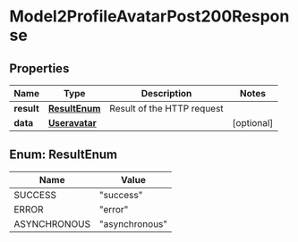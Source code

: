 

# Model2ProfileAvatarPost200Response


## Properties

| Name | Type | Description | Notes |
|------------ | ------------- | ------------- | -------------|
|**result** | [**ResultEnum**](#ResultEnum) | Result of the HTTP request |  |
|**data** | [**Useravatar**](Useravatar.md) |  |  [optional] |



## Enum: ResultEnum

| Name | Value |
|---- | -----|
| SUCCESS | &quot;success&quot; |
| ERROR | &quot;error&quot; |
| ASYNCHRONOUS | &quot;asynchronous&quot; |



